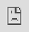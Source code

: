 # ─❯ ⚠ make-windows-pretty-main-dizzi
        |
        ╰─❯ Basado en: https://github.com/vimichael/make-windows-pretty?tab=readme-ov-file

```U got this error??```

<img width="306" height="121" alt="2025-10-23 23_44_19-Google Drive" src="https://github.com/user-attachments/assets/18be57ad-89d6-4154-9757-abba0a75647e" />


```Showcase my rclone and best windows 10 setup, sayonara cloud services```

<img width="960" height="540" alt="2025-10-23 23_31_31-" src="https://github.com/user-attachments/assets/7d3ac9ea-b0b7-4131-9c45-df95ab73148a" />

https://streamable.com/gzwuz6
<iframe src="https://streamable.com/e/gzwuz6" width="100%" height="100%" frameborder="0" allowfullscreen style="width:100%;height:100%;position:absolute;left:0px;top:0px;overflow:hidden;"></iframe></div>
